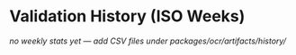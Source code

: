 # Validation History (ISO Weeks)

_no weekly stats yet — add CSV files under packages/ocr/artifacts/history/_
